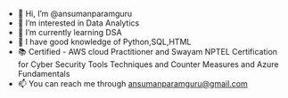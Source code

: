 - 👋 Hi, I’m @ansumanparamguru
- 👀 I’m interested in Data Analytics
- 🌱 I’m currently learning DSA
- 🔭 I have good knowledge of Python,SQL,HTML
- 📚 Certified - AWS cloud Practitioner and Swayam NPTEL Certification for Cyber Security Tools Techniques and Counter Measures and Azure Fundamentals
- 📫 You can reach me through ansumanparamguru@gmail.com

<!---
ansumanparamguru/ansumanparamguru is a ✨ special ✨ repository because its `README.md` (this file) appears on your GitHub profile.
You can click the Preview link to take a look at your changes.
--->

